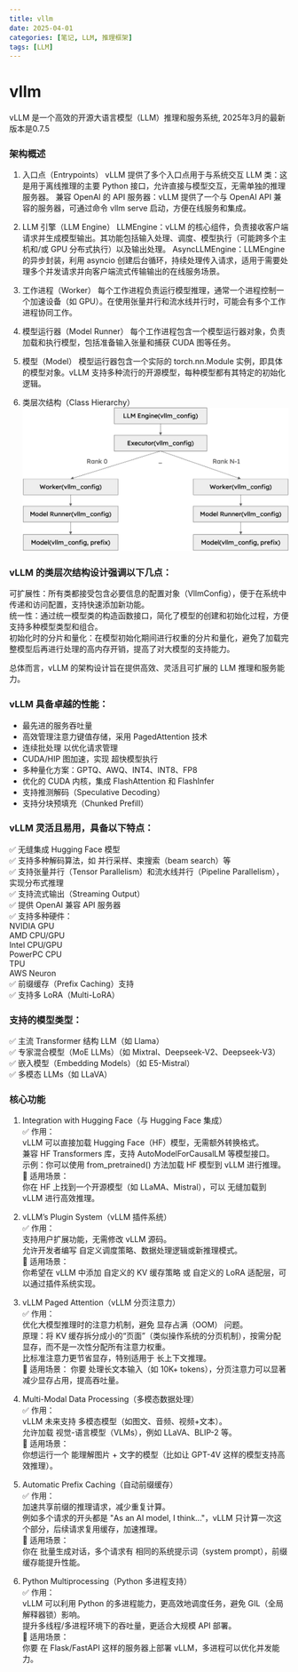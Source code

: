 ```yaml
---
title: vllm
date: 2025-04-01
categories: [笔记, LLM, 推理框架]
tags: [LLM]
---
```


# vllm

vLLM 是一个高效的开源大语言模型（LLM）推理和服务系统​, 2025年3月的最新版本是0.7.5


### 架构概述 
1. 入口点（Entrypoints）
vLLM 提供了多个入口点用于与系统交互
LLM 类：​这是用于离线推理的主要 Python 接口，允许直接与模型交互，无需单独的推理服务器。​​
兼容 OpenAI 的 API 服务器：​vLLM 提供了一个与 OpenAI API 兼容的服务器，可通过命令 vllm serve <model> 启动，方便在线服务和集成。​

2. LLM 引擎（LLM Engine）
LLMEngine：​vLLM 的核心组件，负责接收客户端请求并生成模型输出。其功能包括输入处理、调度、模型执行（可能跨多个主机和/或 GPU 分布式执行）以及输出处理。​
AsyncLLMEngine：​LLMEngine 的异步封装，利用 asyncio 创建后台循环，持续处理传入请求，适用于需要处理多个并发请求并向客户端流式传输输出的在线服务场景。​

3. 工作进程（Worker）
每个工作进程负责运行模型推理，通常一个进程控制一个加速设备（如 GPU）。在使用张量并行和流水线并行时，可能会有多个工作进程协同工作。​

4. 模型运行器（Model Runner）
每个工作进程包含一个模型运行器对象，负责加载和执行模型，包括准备输入张量和捕获 CUDA 图等任务。​

5. 模型（Model）
模型运行器包含一个实际的 torch.nn.Module 实例，即具体的模型对象。vLLM 支持多种流行的开源模型，每种模型都有其特定的初始化逻辑。​

6. 类层次结构（Class Hierarchy）
![类层次结构](/commons/LLM/推理框架/1.png)

### vLLM 的类层次结构设计强调以下几点：​

可扩展性：​所有类都接受包含必要信息的配置对象（VllmConfig），便于在系统中传递和访问配置，支持快速添加新功能。​  
统一性：​通过统一模型类的构造函数接口，简化了模型的创建和初始化过程，方便支持多种模型类型和组合。​  
初始化时的分片和量化：​在模型初始化期间进行权重的分片和量化，避免了加载完整模型后再进行处理的高内存开销，提高了对大模型的支持能力。​  

总体而言，vLLM 的架构设计旨在提供高效、灵活且可扩展的 LLM 推理和服务能力。 

### vLLM 具备卓越的性能：
* 最先进的服务吞吐量
* 高效管理注意力键值存储，采用 PagedAttention 技术 
* 连续批处理 以优化请求管理 
* CUDA/HIP 图加速，实现 超快模型执行
* 多种量化方案：GPTQ、AWQ、INT4、INT8、FP8 
* 优化的 CUDA 内核，集成 FlashAttention 和 FlashInfer
* 支持推测解码（Speculative Decoding）
* 支持分块预填充（Chunked Prefill）

### vLLM 灵活且易用，具备以下特点：
 ✅ 无缝集成 Hugging Face 模型  
 ✅ 支持多种解码算法，如 并行采样、束搜索（beam search）等  
 ✅ 支持张量并行（Tensor Parallelism）和流水线并行（Pipeline Parallelism），实现分布式推理  
 ✅ 支持流式输出（Streaming Output）  
 ✅ 提供 OpenAI 兼容 API 服务器  
 ✅ 支持多种硬件：  
     NVIDIA GPU   
     AMD CPU/GPU   
     Intel CPU/GPU   
     PowerPC CPU   
     TPU   
     AWS Neuron  
 ✅ 前缀缓存（Prefix Caching）支持    
 ✅ 支持多 LoRA（Multi-LoRA）  

### 支持的模型类型：
 ✅ 主流 Transformer 结构 LLM（如 Llama）   
 ✅ 专家混合模型（MoE LLMs）（如 Mixtral、Deepseek-V2、Deepseek-V3）   
 ✅ 嵌入模型（Embedding Models）（如 E5-Mistral）   
 ✅ 多模态 LLMs（如 LLaVA）   

### 核心功能
1. Integration with Hugging Face（与 Hugging Face 集成）   
✅ 作用：   
 vLLM 可以直接加载 Hugging Face（HF）模型，无需额外转换格式。    
 兼容 HF Transformers 库，支持 AutoModelForCausalLM 等模型接口。   
示例：你可以使用 from_pretrained() 方法加载 HF 模型到 vLLM 进行推理。    
🔹 适用场景：    
 你在 HF 上找到一个开源模型（如 LLaMA、Mistral），可以 无缝加载到 vLLM 进行高效推理。     

2. vLLM’s Plugin System（vLLM 插件系统）    
✅ 作用：    
支持用户扩展功能，无需修改 vLLM 源码。     
 允许开发者编写 自定义调度策略、数据处理逻辑或新推理模式。     
🔹 适用场景：    
 你希望在 vLLM 中添加 自定义的 KV 缓存策略 或 自定义的 LoRA 适配层，可以通过插件系统实现。     

3. vLLM Paged Attention（vLLM 分页注意力）    
✅ 作用：    
优化大模型推理时的注意力机制，避免 显存占满（OOM） 问题。     
原理：将 KV 缓存拆分成小的“页面”（类似操作系统的分页机制），按需分配显存，而不是一次性分配所有注意力权重。     
比标准注意力更节省显存，特别适用于 长上下文推理。     
🔹 适用场景：
 你要 处理长文本输入（如 10K+ tokens），分页注意力可以显著减少显存占用，提高吞吐量。     

4. Multi-Modal Data Processing（多模态数据处理）    
✅ 作用：    
 vLLM 未来支持 多模态模型（如图文、音频、视频+文本）。     
 允许加载 视觉-语言模型（VLMs），例如 LLaVA、BLIP-2 等。     
🔹 适用场景：    
 你想运行一个 能理解图片 + 文字的模型（比如让 GPT-4V 这样的模型支持高效推理）。     

5. Automatic Prefix Caching（自动前缀缓存）    
✅ 作用：    
加速共享前缀的推理请求，减少重复计算。     
 例如多个请求的开头都是 "As an AI model, I think..."，vLLM 只计算一次这个部分，后续请求复用缓存，加速推理。     
🔹 适用场景：    
 你在 批量生成对话，多个请求有 相同的系统提示词（system prompt），前缀缓存能提升性能。     

6. Python Multiprocessing（Python 多进程支持）     
✅ 作用：    
vLLM 可以利用 Python 的多进程能力，更高效地调度任务，避免 GIL（全局解释器锁）影响。     
提升多线程/多进程环境下的吞吐量，更适合大规模 API 部署。     
🔹 适用场景：    
 你要 在 Flask/FastAPI 这样的服务器上部署 vLLM，多进程可以优化并发能力。    

